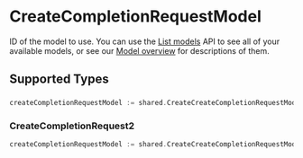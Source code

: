 # CreateCompletionRequestModel

ID of the model to use. You can use the [List models](/docs/api-reference/models/list) API to see all of your available models, or see our [Model overview](/docs/models/overview) for descriptions of them.



## Supported Types

### 

```go
createCompletionRequestModel := shared.CreateCreateCompletionRequestModelStr(string{/* values here */})
```

### CreateCompletionRequest2

```go
createCompletionRequestModel := shared.CreateCreateCompletionRequestModelCreateCompletionRequest2(shared.CreateCompletionRequest2{/* values here */})
```

